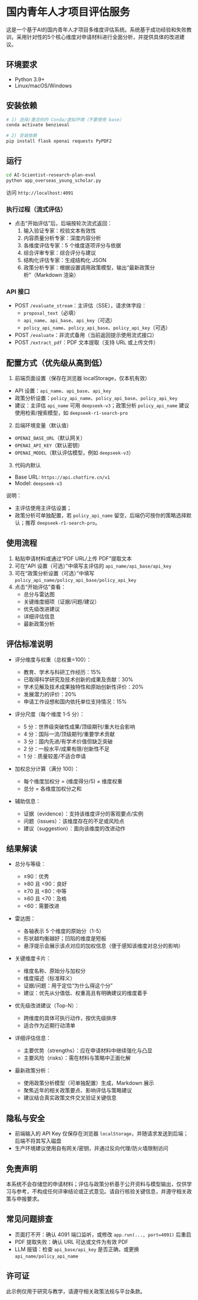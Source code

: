 # 国内青年人才项目评估服务

这是一个基于AI的国内青年人才项目多维度评估系统。系统基于成功经验和失败教训，采用针对性的5个核心维度对申请材料进行全面分析，并提供具体的改进建议。

## 环境要求
- Python 3.9+
- Linux/macOS/Windows

## 安装依赖
```bash
# 1) 选择/激活你的 Conda/虚拟环境（不要使用 base）
conda activate benzieval

# 2) 安装依赖
pip install flask openai requests PyPDF2
```

## 运行
```bash
cd AI-Scientist-research-plan-eval
python app_overseas_young_scholar.py
```
访问 `http://localhost:4091`

### 执行过程（流式评估）
- 点击“开始评估”后，后端按轮次流式返回：
  1) 输入验证专家：校验文本有效性
  2) 内容质量分析专家：深度内容分析
  3) 各维度评估专家：5 个维度逐项评分与依据
  4) 综合评审专家：综合评分与建议
  5) 结构化评估专家：生成结构化 JSON
  6) 政策分析专家：根据设置调用政策模型，输出“最新政策分析”（Markdown 渲染）

### API 接口
- POST `/evaluate_stream`：主评估（SSE），请求体字段：
  - `proposal_text`（必填）
  - `api_name`、`api_base`、`api_key`（可选）
  - `policy_api_name`、`policy_api_base`、`policy_api_key`（可选）
- POST `/evaluate`：非流式备用（当前返回提示使用流式接口）
- POST `/extract_pdf`：PDF 文本提取（支持 URL 或上传文件）

## 配置方式（优先级从高到低）
1) 前端页面设置（保存在浏览器 localStorage，仅本机有效）
- API 设置：`api_name`、`api_base`、`api_key`
- 政策分析设置：`policy_api_name`、`policy_api_base`、`policy_api_key`
- 建议：主评估 `api_name` 可用 `deepseek-v3`；政策分析 `policy_api_name` 建议使用检索/搜索模型，如 `deepseek-r1-search-pro`

2) 后端环境变量（默认值）
- `OPENAI_BASE_URL`（默认网关）
- `OPENAI_API_KEY`（默认密钥）
- `OPENAI_MODEL`（默认评估模型，例如 `deepseek-v3`）

3) 代码内默认
- Base URL: `https://api.chatfire.cn/v1`
- Model: `deepseek-v3`

说明：
- 主评估使用主评估设置；
- 政策分析可单独配置，若 `policy_api_name` 留空，后端仍可按你的策略选择默认；推荐 `deepseek-r1-search-pro`。

## 使用流程
1. 粘贴申请材料或通过“PDF URL/上传 PDF”提取文本
2. 可在“API 设置（可选）”中填写主评估的 `api_name/api_base/api_key`
3. 可在“政策分析设置（可选）”中填写 `policy_api_name/policy_api_base/policy_api_key`
4. 点击“开始评估”查看：
   - 总分与雷达图
   - 关键维度细项（证据/问题/建议）
   - 优先级改进建议
   - 详细评估信息
   - 最新政策分析

## 评估标准说明
- 评分维度与权重（总权重=100）：
  - 教育、学术与科研工作经历：15%
  - 已取得科学研究及技术创新的成果及贡献：30%
  - 学术见解及技术成果独特性和原始创新性评价：20%
  - 发展潜力的评价：20%
  - 申请工作设想和国内依托单位支持情况：15%

- 评分尺度（每个维度 1-5 分）：
  - 5 分：世界级突破性成果/顶级期刊/重大社会影响
  - 4 分：国际一流/顶级期刊/重要学术贡献
  - 3 分：国内先进/有学术价值但缺乏突破
  - 2 分：一般水平/成果有限/创新性不足
  - 1 分：质量较差/不适合申请

- 加权总分计算（满分 100）：
  - 每个维度加权分 = (维度得分/5) × 维度权重
  - 总分 = 各维度加权分之和

- 辅助信息：
  - 证据（evidence）：支持该维度评分的客观要点/实例
  - 问题（issues）：该维度存在的不足或风险点
  - 建议（suggestion）：面向该维度的改进动作

## 结果解读
- 总分与等级：
  - ≥90：优秀
  - ≥80 且 <90：良好
  - ≥70 且 <80：中等
  - ≥60 且 <70：及格
  - <60：需要改进

- 雷达图：
  - 各轴表示 5 个维度的原始分（1-5）
  - 形状越均衡越好；凹陷的维度是短板
  - 悬浮提示会展示该点对应的加权信息（便于感知该维度对总分的影响）

- 关键维度卡片：
  - 维度名称、原始分与加权分
  - 维度描述（标准释义）
  - 证据/问题：用于定位“为什么得这个分”
  - 建议：优先从分值低、权重高且有明确建议的维度着手

- 优先级改进建议（Top-N）：
  - 跨维度的具体可执行动作，按优先级排序
  - 适合作为近期行动清单

- 详细评估信息：
  - 主要优势（strengths）：应在申请材料中继续强化与凸显
  - 主要风险（risks）：需在材料与策略中正面化解

- 最新政策分析：
  - 使用政策分析模型（可单独配置）生成，Markdown 展示
  - 聚焦近年的相关政策要点、影响评估与策略建议
  - 建议结合真实政策文件交叉验证关键信息

## 隐私与安全
- 前端输入的 API Key 仅保存在浏览器 `localStorage`，并随请求发送到后端；后端不将其写入磁盘
- 生产环境建议使用自有网关/密钥，并通过反向代理/防火墙限制访问

## 免责声明
本系统不会存储您的申请材料；评估与政策分析基于公开资料与模型输出，仅供学习与参考，不构成任何评审结论或正式意见。请自行核验关键信息，并遵守相关政策与申报要求。

## 常见问题排查
- 页面打不开：确认 4091 端口监听，或修改 `app.run(..., port=4091)` 后重启
- PDF 提取失败：确认 URL 可达或文件为有效 PDF
- LLM 报错：检查 `api_base/api_key` 是否正确，或更换 `api_name/policy_api_name`

## 许可证
此示例仅用于研究与教学，请遵守相关政策法规与平台条款。
